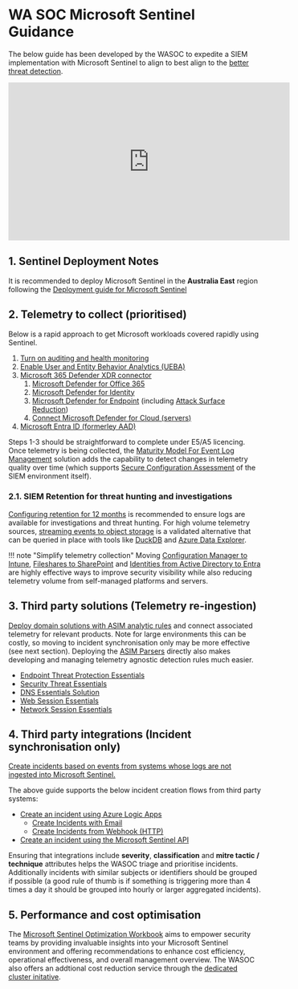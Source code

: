 # WA SOC Microsoft Sentinel Guidance

The below guide has been developed by the WASOC to expedite a SIEM implementation with Microsoft Sentinel to align to best align to the [better threat detection](https://soc.cyber.wa.gov.au//baselines/data-sources/#4-detection-checklist).

<iframe width="560" height="315" src="https://www.youtube-nocookie.com/embed/xu7UIRJ7tBw?si=HupWLNVC5TSjebn1" title="YouTube video player" frameborder="0" allow="accelerometer; autoplay; clipboard-write; encrypted-media; gyroscope; picture-in-picture; web-share" allowfullscreen></iframe>

## 1. Sentinel Deployment Notes

It is recommended to deploy Microsoft Sentinel in the **Australia East** region following the [Deployment guide for Microsoft Sentinel](https://learn.microsoft.com/en-us/azure/sentinel/deploy-overview)

## 2. Telemetry to collect (prioritised)

Below is a rapid approach to get Microsoft workloads covered rapidly using Sentinel.

1. [Turn on auditing and health monitoring](https://learn.microsoft.com/en-us/azure/sentinel/enable-monitoring)
1. [Enable User and Entity Behavior Analytics (UEBA)](https://learn.microsoft.com/en-us/azure/sentinel/enable-entity-behavior-analytics)
1. [Microsoft 365 Defender XDR connector](https://learn.microsoft.com/en-us/azure/sentinel/data-connectors/microsoft-365-defender)
    1. [Microsoft Defender for Office 365](https://learn.microsoft.com/en-us/microsoft-365/security/office-365-security/step-by-step-guides/step-by-step-guide-overview?view=o365-worldwide)
    1. [Microsoft Defender for Identity](https://learn.microsoft.com/en-us/defender-for-identity/quick-installation-guide)
    1. [Microsoft Defender for Endpoint](https://learn.microsoft.com/en-us/microsoft-365/security/defender-endpoint/mde-planning-guide?view=o365-worldwide) (including [Attack Surface Reduction](https://learn.microsoft.com/en-us/microsoft-365/security/defender-endpoint/overview-attack-surface-reduction?view=o365-worldwide))
    1. [Connect Microsoft Defender for Cloud (servers)](https://learn.microsoft.com/en-us/azure/sentinel/connect-defender-for-cloud)
1. [Microsoft Entra ID (formerley AAD)](https://learn.microsoft.com/en-us/azure/sentinel/connect-azure-active-directory)

Steps 1-3 should be straightforward to complete under E5/A5 licencing. Once telemetry is being collected, the [Maturity Model For Event Log Management](https://github.com/Azure/Azure-Sentinel/tree/master/Solutions/MaturityModelForEventLogManagementM2131#onboarding-prerequisites) solution adds the capability to detect changes in telemetry quality over time (which supports [Secure Configuration Assessment](../guidelines/secure-configuration.md) of the SIEM environment itself).

### 2.1. SIEM Retention for threat hunting and investigations

[Configuring retention for 12 months](https://learn.microsoft.com/en-us/azure/sentinel/configure-data-retention) is recommended to ensure logs are available for investigations and threat hunting. For high volume telemetry sources, [streaming events to object storage](https://learn.microsoft.com/en-us/defender-xdr/streaming-api-storage) is a validated alternative that can be queried in place with tools like [DuckDB](https://duckdb.org/docs/extensions/azure.html) and [Azure Data Explorer](https://learn.microsoft.com/en-us/azure/data-explorer/kusto/query/schema-entities/external-tables).

!!! note "Simplify telemetry collection"
    Moving [Configuration Manager to Intune](https://learn.microsoft.com/en-us/mem/intune/fundamentals/deployment-guide-intune-setup), [Fileshares to SharePoint](https://learn.microsoft.com/en-us/sharepointmigration/fileshare-to-odsp-migration-guide) and [Identities from Active Directory to Entra](https://learn.microsoft.com/en-us/entra/architecture/road-to-the-cloud-migrate) are highly effective ways to improve security visibility while also reducing telemetry volume from self-managed platforms and servers.

## 3. Third party solutions (Telemetry re-ingestion)

[Deploy domain solutions with ASIM analytic rules](https://learn.microsoft.com/en-us/azure/sentinel/sentinel-solutions-catalog#domain-solutions) and connect associated telemetry for relevant products. Note for large environments this can be costly, so moving to incident synchronisation only may be more effective (see next section). Deploying the [ASIM Parsers](https://github.com/Azure/Azure-Sentinel/tree/master/ASIM) directly also makes developing and managing telemetry agnostic detection rules much easier.

- [Endpoint Threat Protection Essentials](https://azuremarketplace.microsoft.com/en-GB/marketplace/apps/azuresentinel.azure-sentinel-solution-endpointthreat?tab=Overview)
- [Security Threat Essentials](https://azuremarketplace.microsoft.com/en-GB/marketplace/apps/azuresentinel.azure-sentinel-solution-securitythreatessentialsol?tab=Overview)
- [DNS Essentials Solution](https://azuremarketplace.microsoft.com/en-GB/marketplace/apps/azuresentinel.azure-sentinel-solution-dns-domain?tab=Overview)
- [Web Session Essentials](https://azuremarketplace.microsoft.com/en-gb/marketplace/apps/azuresentinel.azure-sentinel-solution-websession-domain?tab=Overview)
- [Network Session Essentials](https://azuremarketplace.microsoft.com/en-GB/marketplace/apps/azuresentinel.azure-sentinel-solution-networksession?tab=Overview)

## 4. Third party integrations (Incident synchronisation only)

[Create incidents based on events from systems whose logs are not ingested into Microsoft Sentinel.](https://learn.microsoft.com/en-us/azure/sentinel/create-incident-manually)

The above guide supports the below incident creation flows from third party systems:

- [Create an incident using Azure Logic Apps](https://learn.microsoft.com/en-us/azure/sentinel/create-incident-manually#create-an-incident-using-azure-logic-apps)
    - [Create Incidents with Email](https://github.com/Azure/Azure-Sentinel/tree/master/Playbooks/Create%20Incidents%20with%20Email)
    - [Create Incidents from Webhook (HTTP)](https://github.com/Azure/Azure-Sentinel/tree/master/Playbooks/Create%20Incidents%20From%20Http)
- [Create an incident using the Microsoft Sentinel API](https://learn.microsoft.com/en-us/azure/sentinel/create-incident-manually#create-an-incident-using-the-microsoft-sentinel-api)

Ensuring that integrations include **severity**, **classification** and **mitre tactic / technique** attributes helps the WASOC triage and prioritise incidents. Additionally incidents with similar subjects or identifiers should be grouped if possible (a good rule of thumb is if something is triggering more than 4 times a day it should be grouped into hourly or larger aggregated incidents).

## 5. Performance and cost optimisation

The [Microsoft Sentinel Optimization Workbook](https://techcommunity.microsoft.com/t5/microsoft-sentinel-blog/introducing-microsoft-sentinel-optimization-workbook/ba-p/3901489) aims to empower security teams by providing invaluable insights into your Microsoft Sentinel environment and offering recommendations to enhance cost efficiency, operational effectiveness, and overall management overview. The WASOC also offers an addtional cost reduction service through the [dedicated cluster initative](https://soc.cyber.wa.gov.au//onboarding/#24-dedicated-cluster).
